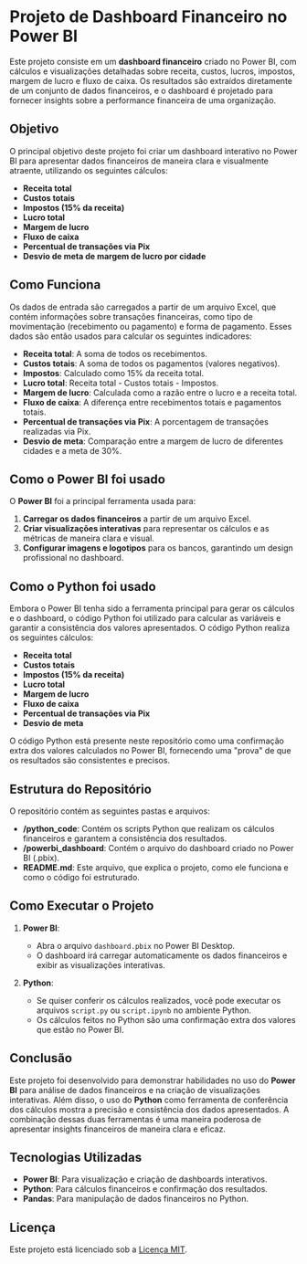 # Projeto de Dashboard Financeiro no Power BI

Este projeto consiste em um **dashboard financeiro** criado no Power BI, com cálculos e visualizações detalhadas sobre receita, custos, lucros, impostos, margem de lucro e fluxo de caixa. Os resultados são extraídos diretamente de um conjunto de dados financeiros, e o dashboard é projetado para fornecer insights sobre a performance financeira de uma organização.

## Objetivo

O principal objetivo deste projeto foi criar um dashboard interativo no Power BI para apresentar dados financeiros de maneira clara e visualmente atraente, utilizando os seguintes cálculos:

- **Receita total**
- **Custos totais**
- **Impostos (15% da receita)**
- **Lucro total**
- **Margem de lucro**
- **Fluxo de caixa**
- **Percentual de transações via Pix**
- **Desvio de meta de margem de lucro por cidade**

## Como Funciona

Os dados de entrada são carregados a partir de um arquivo Excel, que contém informações sobre transações financeiras, como tipo de movimentação (recebimento ou pagamento) e forma de pagamento. Esses dados são então usados para calcular os seguintes indicadores:

- **Receita total**: A soma de todos os recebimentos.
- **Custos totais**: A soma de todos os pagamentos (valores negativos).
- **Impostos**: Calculado como 15% da receita total.
- **Lucro total**: Receita total - Custos totais - Impostos.
- **Margem de lucro**: Calculada como a razão entre o lucro e a receita total.
- **Fluxo de caixa**: A diferença entre recebimentos totais e pagamentos totais.
- **Percentual de transações via Pix**: A porcentagem de transações realizadas via Pix.
- **Desvio de meta**: Comparação entre a margem de lucro de diferentes cidades e a meta de 30%.

## Como o Power BI foi usado

O **Power BI** foi a principal ferramenta usada para:

1. **Carregar os dados financeiros** a partir de um arquivo Excel.
2. **Criar visualizações interativas** para representar os cálculos e as métricas de maneira clara e visual.
3. **Configurar imagens e logotipos** para os bancos, garantindo um design profissional no dashboard.

## Como o Python foi usado

Embora o Power BI tenha sido a ferramenta principal para gerar os cálculos e o dashboard, o código Python foi utilizado para calcular as variáveis e garantir a consistência dos valores apresentados. O código Python realiza os seguintes cálculos:

- **Receita total**
- **Custos totais**
- **Impostos (15% da receita)**
- **Lucro total**
- **Margem de lucro**
- **Fluxo de caixa**
- **Percentual de transações via Pix**
- **Desvio de meta**

O código Python está presente neste repositório como uma confirmação extra dos valores calculados no Power BI, fornecendo uma "prova" de que os resultados são consistentes e precisos.

## Estrutura do Repositório

O repositório contém as seguintes pastas e arquivos:

- **/python_code**: Contém os scripts Python que realizam os cálculos financeiros e garantem a consistência dos resultados.
- **/powerbi_dashboard**: Contém o arquivo do dashboard criado no Power BI (.pbix).
- **README.md**: Este arquivo, que explica o projeto, como ele funciona e como o código foi estruturado.

## Como Executar o Projeto

1. **Power BI**:
    - Abra o arquivo `dashboard.pbix` no Power BI Desktop.
    - O dashboard irá carregar automaticamente os dados financeiros e exibir as visualizações interativas.
  
2. **Python**:
    - Se quiser conferir os cálculos realizados, você pode executar os arquivos `script.py` ou `script.ipynb` no ambiente Python.
    - Os cálculos feitos no Python são uma confirmação extra dos valores que estão no Power BI.

## Conclusão

Este projeto foi desenvolvido para demonstrar habilidades no uso do **Power BI** para análise de dados financeiros e na criação de visualizações interativas. Além disso, o uso do **Python** como ferramenta de conferência dos cálculos mostra a precisão e consistência dos dados apresentados. A combinação dessas duas ferramentas é uma maneira poderosa de apresentar insights financeiros de maneira clara e eficaz.

## Tecnologias Utilizadas

- **Power BI**: Para visualização e criação de dashboards interativos.
- **Python**: Para cálculos financeiros e confirmação dos resultados.
- **Pandas**: Para manipulação de dados financeiros no Python.

## Licença

Este projeto está licenciado sob a [Licença MIT](LICENSE).

